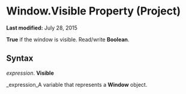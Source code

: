 
# Window.Visible Property (Project)

 **Last modified:** July 28, 2015

 **True** if the window is visible. Read/write **Boolean**.

## Syntax

 _expression_. **Visible**

 _expression_A variable that represents a  **Window** object.

